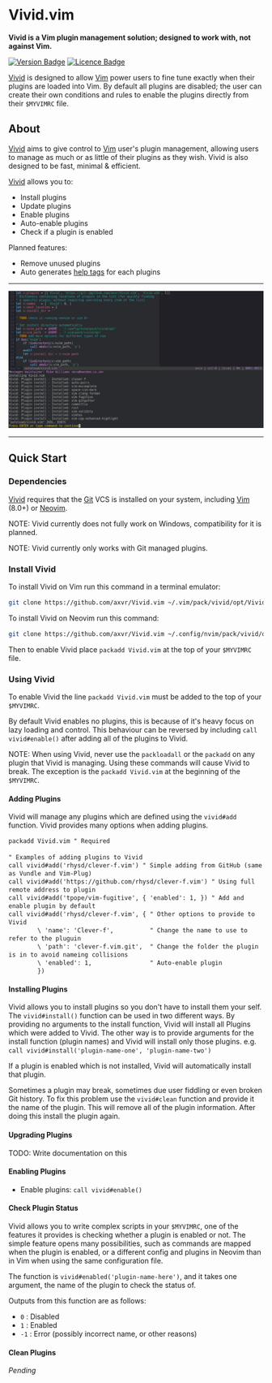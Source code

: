 # Vivid.vim

**Vivid is a Vim plugin management solution; designed to work with, not against Vim.**

<!-- Badges made using https://shields.io/ -->
[![Version Badge](https://img.shields.io/badge/Version-v1.0.0-brightgreen.svg)](https://github.com/axvr/Vivid.vim/releases)
[![Licence Badge](https://img.shields.io/badge/Licence-MIT-blue.svg)](https://github.com/axvr/Vivid.vim/blob/master/LICENCE)


[Vivid] is designed to allow [Vim] power users to fine tune exactly when their plugins are loaded into Vim. By default all plugins are disabled; the user can create their own conditions and rules to enable the plugins directly from their ```$MYVIMRC``` file.


## About

[Vivid] aims to give control to [Vim] user's plugin management, allowing users to manage as much or as little of their plugins as they wish. Vivid is also designed to be fast, minimal & efficient.


[Vivid] allows you to:

* Install plugins
* Update plugins
* Enable plugins
* Auto-enable plugins
* Check if a plugin is enabled

Planned features:

* Remove unused plugins
* Auto generates [help tags] for each plugins


---


![Vivid Installing Plugins](screenshots/vivid-install.png)


---


## Quick Start

### Dependencies

[Vivid] requires that the [Git] VCS is installed on your system, including [Vim] (8.0+) or [Neovim].

NOTE: Vivid currently does not fully work on Windows, compatibility for it is planned.

NOTE: Vivid currently only works with Git managed plugins.

### Install Vivid

To install Vivid on Vim run this command in a terminal emulator:

```sh
git clone https://github.com/axvr/Vivid.vim ~/.vim/pack/vivid/opt/Vivid.vim
```

To install Vivid on Neovim run this command:

```sh
git clone https://github.com/axvr/Vivid.vim ~/.config/nvim/pack/vivid/opt/Vivid.vim
```

Then to enable Vivid place ``packadd Vivid.vim`` at the top of your ``$MYVIMRC`` file.


### Using Vivid

To enable Vivid the line ``packadd Vivid.vim`` must be added to the top of your ``$MYVIMRC``.

By default Vivid enables no plugins, this is because of it's heavy focus on lazy loading and control. This behaviour can be reversed by including `call vivid#enable()` after adding all of the plugins to Vivid.

NOTE: When using Vivid, never use the ``packloadall`` or the ``packadd`` on any plugin that Vivid is managing. Using these commands will cause Vivid to break. The exception is the ``packadd Vivid.vim`` at the beginning of the ``$MYVIMRC``.

#### Adding Plugins

Vivid will manage any plugins which are defined using the ``vivid#add`` function. Vivid provides many options when adding plugins.

```vim
packadd Vivid.vim " Required

" Examples of adding plugins to Vivid
call vivid#add('rhysd/clever-f.vim') " Simple adding from GitHub (same as Vundle and Vim-Plug)
call vivid#add('https://github.com/rhysd/clever-f.vim') " Using full remote address to plugin
call vivid#add('tpope/vim-fugitive', { 'enabled': 1, }) " Add and enable plugin by default
call vivid#add('rhysd/clever-f.vim', { " Other options to provide to Vivid
        \ 'name': 'Clever-f',          " Change the name to use to refer to the pluguin
        \ 'path': 'clever-f.vim.git',  " Change the folder the plugin is in to avoid nameing collisions
        \ 'enabled': 1,                " Auto-enable plugin
        })
```

#### Installing Plugins

Vivid allows you to install plugins so you don't have to install them your self. The ``vivid#install()`` function can be used in two different ways. By providing no arguments to the install function, Vivid will install all Plugins which were added to Vivid. The other way is to provide arguments for the install function (plugin names) and Vivid will install only those plugins. e.g. ``call vivid#install('plugin-name-one', 'plugin-name-two')``

If a plugin is enabled which is not installed, Vivid will automatically install that plugin.

Sometimes a plugin may break, sometimes due user fiddling or even broken Git history. To fix this problem use the ``vivid#clean`` function and provide it the name of the plugin. This will remove all of the plugin information. After doing this install the plugin again.


#### Upgrading Plugins

TODO: Write documentation on this

#### Enabling Plugins

* Enable plugins: ``call vivid#enable()``

#### Check Plugin Status

Vivid allows you to write complex scripts in your ``$MYVIMRC``, one of the features it provides is checking whether a plugin is enabled or not. The simple feature opens many possibilities, such as commands are mapped when the plugin is enabled, or a different config and plugins in Neovim than in Vim when using the same configuration file.

The function is ``vivid#enabled('plugin-name-here')``, and it takes one argument, the name of the plugin to check the status of.

Outputs from this function are as follows:
* `0` : Disabled
* `1` : Enabled
* `-1` : Error (possibly incorrect name, or other reasons)


#### Clean Plugins

*Pending*

<!--
## Example Vim Config

```vim
" Example Vim Config File ($MYVIMRC)
" ==================================

packadd Vivid.vim   " Required

" Code formatting
call vivid#add('rhysd/vim-clang-format')         " Format files using Clang

" Vim enhancements
call vivid#add('rhysd/clever-f.vim',   { 'enabled': 1, })
call vivid#add('jiangmiao/auto-pairs', { 'enabled': 1, }) " Smart brackets and quotes
if has('nvim')
    call vivid#add('majutsushi/tagbar')    " Display Tags of a File Easily     <- :help tagbar
endif

augroup clang
    au!
    autocmd FileType c,h,cpp,hpp,cc,objc
            \ call vivid#enable('vim-clang-format') 
    if vivid#enabled('vim-clang-format') == 1
        autocmd FileType c,h,cpp,hpp,cc,objc
                \ nnoremap <buffer><Leader>cf :<C-u>ClangFormat<CR>
        autocmd FileType c,h,cpp,hpp,cc,objc
                \ vnoremap <buffer><Leader>cf :ClangFormat<CR>

        " Clang Format Config
        " TODO Java, JavaScript, Obj-C, C
        autocmd FileType c,h,cpp,hpp,cc,objc
                \ let g:clang_format#code_style = 'google'
        autocmd FileType c,h,cpp,hpp,cc,objc
                \ let g:clang_format#detect_style_file = 1
    endif

augroup END

" Clever-f Config
let g:clever_f_smart_case = 1
let g:clever_f_across_no_line = 1
```
-->

[Vivid]:https://github.com/axvr/Vivid.vim
[Git]:http://git-scm.com
[Vim]:http://www.vim.org
[Neovim]:https://neovim.io
[runtime path]:http://vimdoc.sourceforge.net/htmldoc/options.html#%27runtimepath%27
[help tags]:http://vimdoc.sourceforge.net/htmldoc/helphelp.html#:helptags


